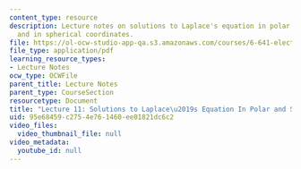 ```yaml
---
content_type: resource
description: Lecture notes on solutions to Laplace's equation in polar coordinates,
  and in spherical coordinates.
file: https://ol-ocw-studio-app-qa.s3.amazonaws.com/courses/6-641-electromagnetic-fields-forces-and-motion-spring-2009/95e68459c2754e761460ee01821dc6c2_MIT6_641s09_lec11.pdf
file_type: application/pdf
learning_resource_types:
- Lecture Notes
ocw_type: OCWFile
parent_title: Lecture Notes
parent_type: CourseSection
resourcetype: Document
title: "Lecture 11: Solutions to Laplace\u2019s Equation In Polar and Spherical Coordinates"
uid: 95e68459-c275-4e76-1460-ee01821dc6c2
video_files:
  video_thumbnail_file: null
video_metadata:
  youtube_id: null
---
```

